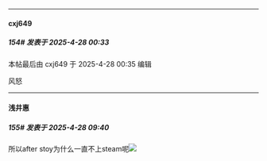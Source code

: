 ﻿
*****

####  cxj649  
##### 154#       发表于 2025-4-28 00:33

 本帖最后由 cxj649 于 2025-4-28 00:35 编辑 

风怒


*****

####  浅井惠  
##### 155#       发表于 2025-4-28 09:40

所以after stoy为什么一直不上steam呢<img src="https://static.stage1st.com/image/smiley/face2017/125.png" referrerpolicy="no-referrer">

